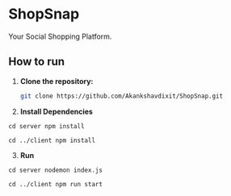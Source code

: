 # ShopSnap

Your Social Shopping Platform.

## How to run

1. **Clone the repository:**

   ```bash
   git clone https://github.com/Akankshavdixit/ShopSnap.git

2. **Install Dependencies**

`cd server
npm install`

`cd ../client
npm install`


3. **Run**
   
`cd server
nodemon index.js`

`cd ../client
npm run start`

